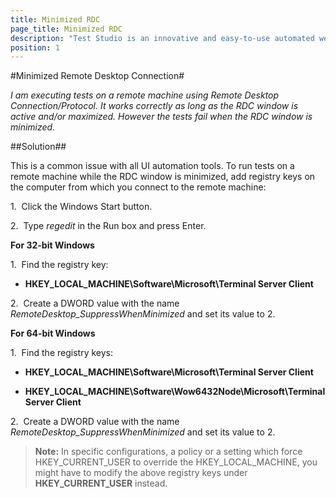 ```yaml
---
title: Minimized RDC
page_title: Minimized RDC
description: "Test Studio is an innovative and easy-to-use automated web, WPF and load testing solution. Test Studio tests support essential technologies like ASP.NET AJAX, Silverlight, PHP and MVC. HTML5, Testing framework, functional testing, performance testing, load testing, exploratory testing, manual testing."
position: 1
---
```

#Minimized Remote Desktop Connection#

*I am executing tests on a remote machine using Remote Desktop Connection/Protocol. It works correctly as long as the RDC window is active and/or maximized. However the tests fail when the RDC window is minimized.*

##Solution##

This is a common issue with all UI automation tools. To run tests on a remote machine while the RDC window is minimized, add registry keys on the computer from which you connect to the remote machine:

1.&nbsp; Click the Windows Start button.

2.&nbsp; Type *regedit* in the Run box and press Enter.

**For 32-bit Windows**

1.&nbsp; Find the registry key:

* **HKEY_LOCAL_MACHINE\Software\Microsoft\Terminal Server Client**

2.&nbsp; Create a DWORD value with the name *RemoteDesktop_SuppressWhenMinimized* and set its value to 2.

**For 64-bit Windows**

1.&nbsp; Find the registry keys:

* **HKEY_LOCAL_MACHINE\Software\Microsoft\Terminal Server Client**

* **HKEY_LOCAL_MACHINE\Software\Wow6432Node\Microsoft\Terminal Server Client**

2.&nbsp; Create a DWORD value with the name *RemoteDesktop_SuppressWhenMinimized* and set its value to 2.

> **Note:** In specific configurations, a policy or a setting which force HKEY_CURRENT_USER to override the HKEY_LOCAL_MACHINE, you might have to modify the above registry keys under **HKEY_CURRENT_USER** instead.